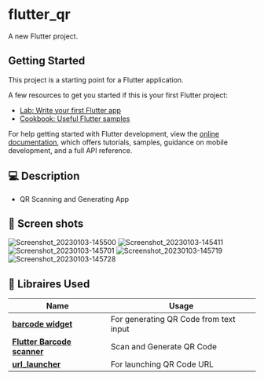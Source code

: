 # flutter_qr

A new Flutter project.

## Getting Started

This project is a starting point for a Flutter application.

A few resources to get you started if this is your first Flutter project:

- [Lab: Write your first Flutter app](https://docs.flutter.dev/get-started/codelab)
- [Cookbook: Useful Flutter samples](https://docs.flutter.dev/cookbook)

For help getting started with Flutter development, view the
[online documentation](https://docs.flutter.dev/), which offers tutorials,
samples, guidance on mobile development, and a full API reference.





## 💻 Description
- QR Scanning and Generating App


## 📸 Screen shots


![Screenshot_20230103-145500](https://user-images.githubusercontent.com/61213263/210377172-0870fac8-d1ee-4ed7-97f8-b55d4906fcd5.jpg)
![Screenshot_20230103-145411](https://user-images.githubusercontent.com/61213263/210377169-fdca1347-ab03-484e-ba7e-39f4dcaa3d28.jpg)
![Screenshot_20230103-145701](https://user-images.githubusercontent.com/61213263/210377176-e82c4f99-d038-414b-abee-eb7b4033f856.jpg)
![Screenshot_20230103-145719](https://user-images.githubusercontent.com/61213263/210377156-4d89644f-83b7-4684-894e-64c317999862.jpg)
![Screenshot_20230103-145728](https://user-images.githubusercontent.com/61213263/210377164-623dcc51-2da6-4697-9211-6c4e0abb0761.jpg)



## 🔌 Libraires Used

| Name                                                    | Usage                                               |
| ------------------------------------------------------- | --------------------------------------------------- |
| [**barcode widget**](https://pub.dev/packages/barcode_widget)    | For generating QR Code from text input             |
| [**Flutter Barcode scanner**](https://pub.dev/packages/flutter_barcode_scanner)    | Scan and Generate QR Code |
| [**url_launcher**](https://pub.dev/packages/url_launcher)    | For launching QR Code URL               |


